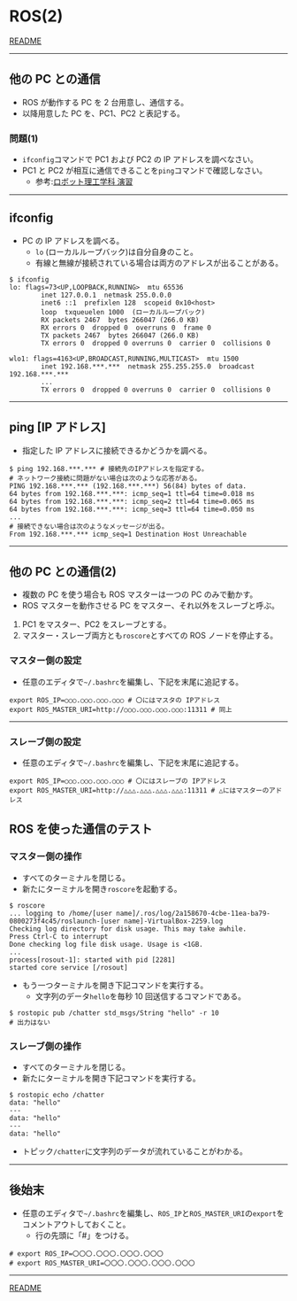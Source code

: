 # ROS(2)

[README](./README.md)

---

## 他の PC との通信

- ROS が動作する PC を 2 台用意し、通信する。
- 以降用意した PC を、PC1、PC2 と表記する。

### 問題(1)

- `ifconfig`コマンドで PC1 および PC2 の IP アドレスを調べなさい。
- PC1 と PC2 が相互に通信できることを`ping`コマンドで確認しなさい。
  - 参考:[ロボット理工学科 演習](http://robot.isc.chubu.ac.jp/?p=538)

---

## ifconfig

- PC の IP アドレスを調べる。
  - `lo` (ローカルループバック)は自分自身のこと。
  - 有線と無線が接続されている場合は両方のアドレスが出ることがある。

```shell
$ ifconfig
lo: flags=73<UP,LOOPBACK,RUNNING>  mtu 65536
        inet 127.0.0.1  netmask 255.0.0.0
        inet6 ::1  prefixlen 128  scopeid 0x10<host>
        loop  txqueuelen 1000  (ローカルループバック)
        RX packets 2467  bytes 266047 (266.0 KB)
        RX errors 0  dropped 0  overruns 0  frame 0
        TX packets 2467  bytes 266047 (266.0 KB)
        TX errors 0  dropped 0 overruns 0  carrier 0  collisions 0

wlo1: flags=4163<UP,BROADCAST,RUNNING,MULTICAST>  mtu 1500
        inet 192.168.***.***  netmask 255.255.255.0  broadcast 192.168.***.***
        ...
        TX errors 0  dropped 0 overruns 0  carrier 0  collisions 0
```

---

## ping [IP アドレス]

- 指定した IP アドレスに接続できるかどうかを調べる。

```shell
$ ping 192.168.***.*** # 接続先のIPアドレスを指定する。
# ネットワーク接続に問題がない場合は次のような応答がある。
PING 192.168.***.*** (192.168.***.***) 56(84) bytes of data.
64 bytes from 192.168.***.***: icmp_seq=1 ttl=64 time=0.018 ms
64 bytes from 192.168.***.***: icmp_seq=2 ttl=64 time=0.065 ms
64 bytes from 192.168.***.***: icmp_seq=3 ttl=64 time=0.050 ms
...
# 接続できない場合は次のようなメッセージが出る。
From 192.168.***.*** icmp_seq=1 Destination Host Unreachable
```

---

## 他の PC との通信(2)

- 複数の PC を使う場合も ROS マスターは一つの PC のみで動かす。
- ROS マスターを動作させる PC をマスター、それ以外をスレーブと呼ぶ。

1. PC1 をマスター、PC2 をスレーブとする。
2. マスター・スレーブ両方とも`roscore`とすべての ROS ノードを停止する。

### マスター側の設定

- 任意のエディタで`~/.bashrc`を編集し、下記を末尾に追記する。

```shell
export ROS_IP=○○○.○○○.○○○.○○○ # 〇にはマスタの IPアドレス
export ROS_MASTER_URI=http://○○○.○○○.○○○.○○○:11311 # 同上
```

---

### スレーブ側の設定

- 任意のエディタで`~/.bashrc`を編集し、下記を末尾に追記する。

```shell
export ROS_IP=○○○.○○○.○○○.○○○ # 〇にはスレーブの IPアドレス
export ROS_MASTER_URI=http://△△△.△△△.△△△.△△△:11311 # △にはマスターのアドレス
```

## ROS を使った通信のテスト

### マスター側の操作

- すべてのターミナルを閉じる。
- 新たにターミナルを開き`roscore`を起動する。

```shell
$ roscore
... logging to /home/[user name]/.ros/log/2a158670-4cbe-11ea-ba79-0800273f4c45/roslaunch-[user name]-VirtualBox-2259.log
Checking log directory for disk usage. This may take awhile.
Press Ctrl-C to interrupt
Done checking log file disk usage. Usage is <1GB.
...
process[rosout-1]: started with pid [2281]
started core service [/rosout]
```

- もう一つターミナルを開き下記コマンドを実行する。
  - 文字列のデータ`hello`を毎秒 10 回送信するコマンドである。

```shell
$ rostopic pub /chatter std_msgs/String "hello" -r 10
# 出力はない
```

### スレーブ側の操作

- すべてのターミナルを閉じる。
- 新たにターミナルを開き下記コマンドを実行する。

```shell
$ rostopic echo /chatter
data: "hello"
---
data: "hello"
---
data: "hello"
```

- トピック`/chatter`に文字列のデータが流れていることがわかる。

---

## 後始末

- 任意のエディタで`~/.bashrc`を編集し、`ROS_IP`と`ROS_MASTER_URI`の`export`をコメントアウトしておくこと。
  - 行の先頭に「#」をつける。

```shell
# export ROS_IP=〇〇〇.〇〇〇.〇〇〇.〇〇〇
# export ROS_MASTER_URI=〇〇〇.〇〇〇.〇〇〇.〇〇〇
```

---

[README](./README.md)
